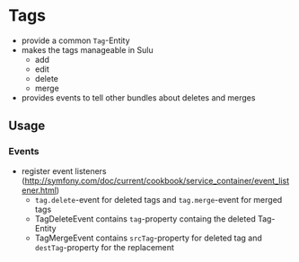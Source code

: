 # Tags

* provide a common `Tag`-Entity
* makes the tags manageable in Sulu
  * add
  * edit
  * delete
  * merge
* provides events to tell other bundles about deletes and merges

## Usage
### Events
* register event listeners (http://symfony.com/doc/current/cookbook/service_container/event_listener.html)
  * `tag.delete`-event for deleted tags and `tag.merge`-event for merged tags
  * TagDeleteEvent contains `tag`-property containg the deleted Tag-Entity
  * TagMergeEvent contains `srcTag`-property for deleted tag and `destTag`-property for the replacement
